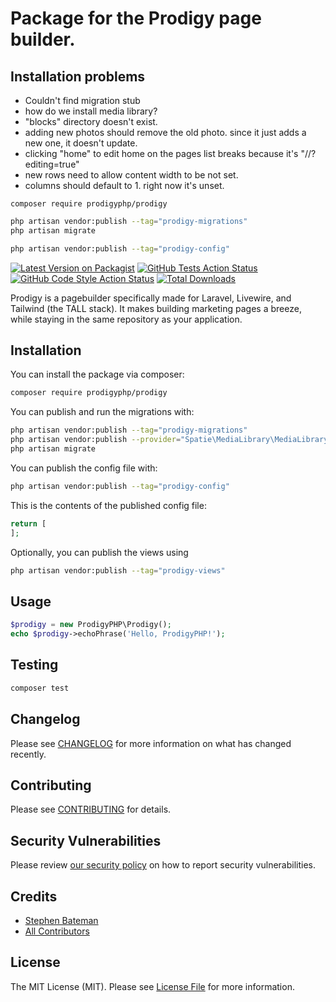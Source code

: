 # Package for the Prodigy page builder.


## Installation problems
- Couldn't find migration stub
- how do we install media library?
- "blocks" directory doesn't exist.
- adding new photos should remove the old photo. since it just adds a new one, it doesn't update.
- clicking "home" to edit home on the pages list breaks because it's "//?editing=true"
- new rows need to allow content width to be not set.
- columns should default to 1. right now it's unset.

`composer require prodigyphp/prodigy`
```bash
php artisan vendor:publish --tag="prodigy-migrations"
php artisan migrate
```

```bash
php artisan vendor:publish --tag="prodigy-config"
```


[![Latest Version on Packagist](https://img.shields.io/packagist/v/prodigyphp/prodigy.svg?style=flat-square)](https://packagist.org/packages/prodigyphp/prodigy)
[![GitHub Tests Action Status](https://img.shields.io/github/actions/workflow/status/prodigyphp/prodigy/run-tests.yml?branch=main&label=tests&style=flat-square)](https://github.com/prodigyphp/prodigy/actions?query=workflow%3Arun-tests+branch%3Amain)
[![GitHub Code Style Action Status](https://img.shields.io/github/actions/workflow/status/prodigyphp/prodigy/fix-php-code-style-issues.yml?branch=main&label=code%20style&style=flat-square)](https://github.com/prodigyphp/prodigy/actions?query=workflow%3A"Fix+PHP+code+style+issues"+branch%3Amain)
[![Total Downloads](https://img.shields.io/packagist/dt/prodigyphp/prodigy.svg?style=flat-square)](https://packagist.org/packages/prodigyphp/prodigy)

Prodigy is a pagebuilder specifically made for Laravel, Livewire, and Tailwind (the TALL stack). It makes building marketing pages a breeze, while staying in the same repository as your application.

## Installation

You can install the package via composer:

```bash
composer require prodigyphp/prodigy
```

You can publish and run the migrations with:

```bash
php artisan vendor:publish --tag="prodigy-migrations"
php artisan vendor:publish --provider="Spatie\MediaLibrary\MediaLibraryServiceProvider" --tag="migrations"
php artisan migrate
```

You can publish the config file with:

```bash
php artisan vendor:publish --tag="prodigy-config"
```

This is the contents of the published config file:

```php
return [
];
```

Optionally, you can publish the views using

```bash
php artisan vendor:publish --tag="prodigy-views"
```

## Usage

```php
$prodigy = new ProdigyPHP\Prodigy();
echo $prodigy->echoPhrase('Hello, ProdigyPHP!');
```

## Testing

```bash
composer test
```

## Changelog

Please see [CHANGELOG](CHANGELOG.md) for more information on what has changed recently.

## Contributing

Please see [CONTRIBUTING](CONTRIBUTING.md) for details.

## Security Vulnerabilities

Please review [our security policy](../../security/policy) on how to report security vulnerabilities.

## Credits

- [Stephen Bateman](https://github.com/ProdigyPHP)
- [All Contributors](../../contributors)

## License

The MIT License (MIT). Please see [License File](LICENSE.md) for more information.
